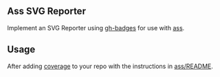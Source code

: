 ## Ass SVG Reporter

Implement an SVG Reporter using [gh-badges](https://github.com/badges/gh-badges) for use with [ass](https://travis-ci.org/lloyd/ass).

## Usage

After adding [coverage](https://travis-ci.org/lloyd/ass) to your repo with the instructions in [ass/README](https://github.com/lloyd/ass#practice).
